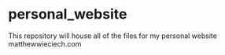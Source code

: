 # personal_website

This repository will house all of the files for my personal website matthewwieciech.com
